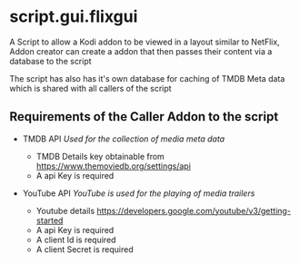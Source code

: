 # script.gui.flixgui

A Script to allow a Kodi addon to be viewed in a layout similar to NetFlix, Addon creator can create a addon that then passes their content via a database to the script

The script has also has it's own database for caching of TMDB Meta data which is shared with all callers of the script 


## Requirements of the Caller Addon to the script

* TMDB API _Used for the collection of media meta data_
	* TMDB Details key obtainable from https://www.themoviedb.org/settings/api
	* A api Key is required

*  YouTube API _YouTube is used for the playing of media trailers_
	* Youtube details https://developers.google.com/youtube/v3/getting-started
	* A api Key is required
	* A client Id is required
	* A client Secret is required

